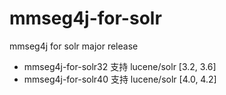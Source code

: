 mmseg4j-for-solr
================

mmseg4j for solr major release

 * mmseg4j-for-solr32 支持 lucene/solr [3.2, 3.6]
 * mmseg4j-for-solr40 支持 lucene/solr [4.0, 4.2]

